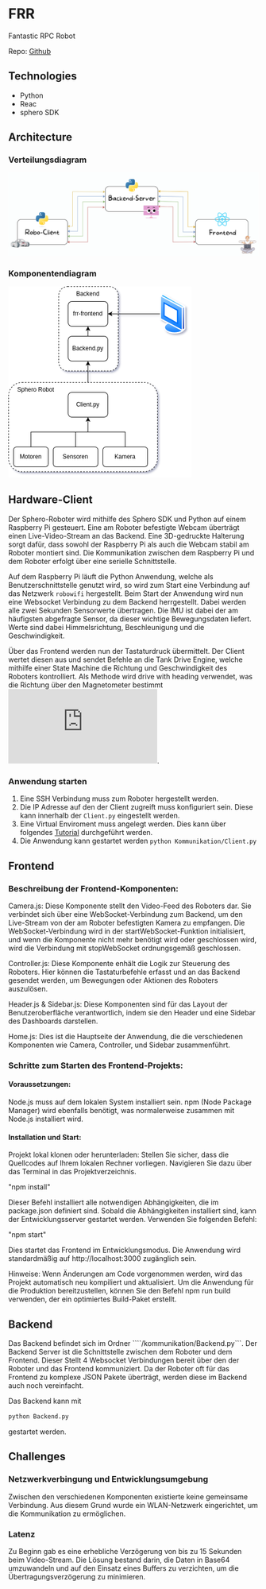 # FRR
Fantastic RPC Robot



Repo: [Github](https://github.com/aronse1/FRR)
## Technologies

- Python
- Reac
- sphero SDK

## Architecture
### Verteilungsdiagram

<img src="FRR-architecture.png">

### Komponentendiagram

<img src="Komponenten.png">

## Hardware-Client

Der Sphero-Roboter wird mithilfe des Sphero SDK und Python auf einem Raspberry Pi gesteuert. Eine am Roboter befestigte Webcam überträgt einen Live-Video-Stream an das Backend. Eine 3D-gedruckte Halterung sorgt dafür, dass sowohl der Raspberry Pi als auch die Webcam stabil am Roboter montiert sind. Die Kommunikation zwischen dem Raspberry Pi und dem Roboter erfolgt über eine serielle Schnittstelle.

Auf dem Raspberry Pi läuft die Python Anwendung, welche als Benutzerschnittstelle genutzt wird, so wird zum Start eine Verbindung auf das Netzwerk ``robowifi`` hergestellt. Beim Start der Anwendung wird nun eine Websocket Verbindung zu dem Backend herrgestellt. Dabei werden alle zwei Sekunden Sensorwerte übertragen. Die IMU ist dabei der am häufigsten abgefragte Sensor, da dieser wichtige Bewegungsdaten liefert. Werte sind dabei Himmelsrichtung, Beschleunigung und die Geschwindigkeit. 

Über das Frontend werden nun der Tastaturdruck übermittelt. Der Client wertet diesen aus und sendet Befehle an die Tank Drive Engine, welche mithilfe einer State Machine die Richtung und Geschwindigkeit des Roboters kontrolliert. Als Methode wird drive with heading verwendet, was die Richtung über den Magnetometer bestimmt ![[1]](https://github.com/sphero-inc/sphero-sdk-raspberrypi-python/blob/master/docs/SpheroRVRControlSystemManual.pdf).

### Anwendung starten
1. Eine SSH Verbindung muss zum Roboter hergestellt werden.
2. Die IP Adresse auf den der Client zugreift muss konfiguriert sein. Diese kann innerhalb der ``Client.py`` eingestellt werden.
3. Eine Virtual Enviroment muss angelegt werden. Dies kann über folgendes [Tutorial](https://docs.python.org/3/library/venv.html) durchgeführt werden.
4. Die Anwendung kann gestartet werden ``python Kommunikation/Client.py``

## Frontend

### Beschreibung der Frontend-Komponenten:
Camera.js: Diese Komponente stellt den Video-Feed des Roboters dar. Sie verbindet sich über eine WebSocket-Verbindung zum Backend, um den Live-Stream von der am Roboter befestigten Kamera zu empfangen. Die WebSocket-Verbindung wird in der startWebSocket-Funktion initialisiert, und wenn die Komponente nicht mehr benötigt wird oder geschlossen wird, wird die Verbindung mit stopWebSocket ordnungsgemäß geschlossen.

Controller.js: Diese Komponente enhält die Logik zur Steuerung des Roboters. Hier können die Tastaturbefehle erfasst und an das Backend gesendet werden, um Bewegungen oder Aktionen des Roboters auszulösen.

Header.js & Sidebar.js: Diese Komponenten sind für das Layout der Benutzeroberfläche verantwortlich, indem sie den Header und eine Sidebar des Dashboards darstellen.

Home.js: Dies ist die Hauptseite der Anwendung, die die verschiedenen Komponenten wie Camera, Controller, und Sidebar zusammenführt.

### Schritte zum Starten des Frontend-Projekts:

#### Voraussetzungen:
Node.js muss auf dem lokalen System installiert sein. npm (Node Package Manager) wird ebenfalls benötigt, was normalerweise zusammen mit Node.js installiert wird.

#### Installation und Start:
Projekt lokal klonen oder herunterladen: Stellen Sie sicher, dass die Quellcodes auf Ihrem lokalen Rechner vorliegen. Navigieren Sie dazu über das Terminal in das Projektverzeichnis.

"npm install"

Dieser Befehl installiert alle notwendigen Abhängigkeiten, die im package.json definiert sind. Sobald die Abhängigkeiten installiert sind, kann der Entwicklungsserver gestartet werden. Verwenden Sie folgenden Befehl:

"npm start"

Dies startet das Frontend im Entwicklungsmodus. Die Anwendung wird standardmäßig auf http://localhost:3000 zugänglich sein.


Hinweise:
Wenn Änderungen am Code vorgenommen werden, wird das Projekt automatisch neu kompiliert und aktualisiert.
Um die Anwendung für die Produktion bereitzustellen, können Sie den Befehl npm run build verwenden, der ein optimiertes Build-Paket erstellt.

## Backend
Das Backend befindet sich im Ordner ````/kommunikation/Backend.py```. Der Backend Server ist die Schnittstelle zwischen dem Roboter und dem Frontend. Dieser Stellt 4 Websocket Verbindungen bereit über den der Roboter und das Frontend kommuniziert.
Da der Roboter oft für das Frontend zu komplexe JSON Pakete überträgt, werden diese im Backend auch noch vereinfacht.

Das Backend kann mit 
```bash
python Backend.py 
```
gestartet werden.

## Challenges

### Netzwerkverbingung und Entwicklungsumgebung

Zwischen den verschiedenen Komponenten existierte keine gemeinsame Verbindung. Aus diesem Grund wurde ein WLAN-Netzwerk eingerichtet, um die Kommunikation zu ermöglichen.

### Latenz
Zu Beginn gab es eine erhebliche Verzögerung von bis zu 15 Sekunden beim Video-Stream. Die Lösung bestand darin, die Daten in Base64 umzuwandeln und auf den Einsatz eines Buffers zu verzichten, um die Übertragungsverzögerung zu minimieren.
